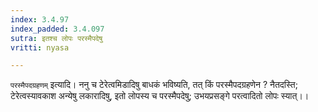 ```yaml
---
index: 3.4.97
index_padded: 3.4.097
sutra: इतश्च लोपः परस्मैपदेषु
vritti: nyasa

---
```

`परस्मैपदग्रहणम्` इत्यादि। ननु च टेरेत्वमिडादिषु बाधकं भविष्यति, तत् किं परस्मैपदग्रहणेन ? नैतदस्ति; टेरेत्वस्यावकाश अन्येषु लकारादिषु, इतो लोपस्य च परस्मैपदेषु; उभयप्रसङ्गे परत्वादितो लोपः स्यात्।।